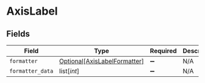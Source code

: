 # AxisLabel


## Fields

| Field                                                                     | Type                                                                      | Required                                                                  | Description                                                               |
| ------------------------------------------------------------------------- | ------------------------------------------------------------------------- | ------------------------------------------------------------------------- | ------------------------------------------------------------------------- |
| `formatter`                                                               | [Optional[AxisLabelFormatter]](../../models/shared/axislabelformatter.md) | :heavy_minus_sign:                                                        | N/A                                                                       |
| `formatter_data`                                                          | list[*int*]                                                               | :heavy_minus_sign:                                                        | N/A                                                                       |